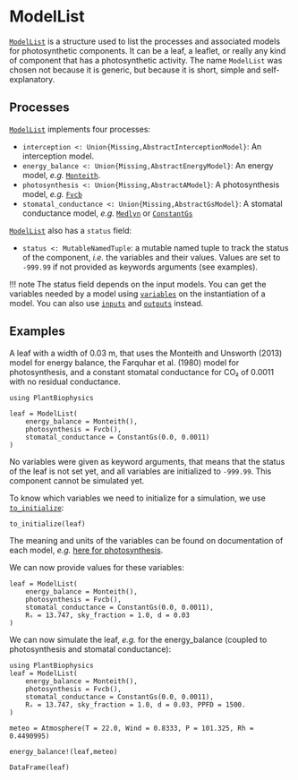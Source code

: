 # ModelList

[`ModelList`](@ref) is a structure used to list the processes and associated models for
photosynthetic components. It can be a leaf, a leaflet, or really any kind of component that has a photosynthetic activity. The name `ModelList` was chosen not because it is generic, but because it is short, simple and self-explanatory.

## Processes

[`ModelList`](@ref) implements four processes:

- `interception <: Union{Missing,AbstractInterceptionModel}`: An interception model.
- `energy_balance <: Union{Missing,AbstractEnergyModel}`: An energy model, *e.g.* [`Monteith`](@ref).
- `photosynthesis <: Union{Missing,AbstractAModel}`: A photosynthesis model, *e.g.* [`Fvcb`](@ref)
- `stomatal_conductance <: Union{Missing,AbstractGsModel}`: A stomatal conductance model,
    *e.g.* [`Medlyn`](@ref) or [`ConstantGs`](@ref)

[`ModelList`](@ref) also has a `status` field:

- `status <: MutableNamedTuple`: a mutable named tuple to track the status of the component, *i.e.* the variables and their values. Values are set to `-999.99` if not provided as keywords arguments (see examples).

!!! note
    The status field depends on the input models. You can get the variables needed by a model using [`variables`](@ref) on the instantiation of a model. You can also use [`inputs`](@ref) and [`outputs`](@ref) instead.

## Examples

A leaf with a width of 0.03 m, that uses the Monteith and Unsworth (2013) model for energy
balance, the Farquhar et al. (1980) model for photosynthesis, and a constant stomatal
conductance for CO₂ of 0.0011 with no residual conductance.

```@setup usepkg
using PlantBiophysics
```

```@example usepkg
leaf = ModelList(
    energy_balance = Monteith(),
    photosynthesis = Fvcb(),
    stomatal_conductance = ConstantGs(0.0, 0.0011)
)
```

No variables were given as keyword arguments, that means that the status of the leaf is not
set yet, and all variables are initialized to `-999.99`. This component cannot be simulated
yet.

To know which variables we need to initialize for a simulation, we use [`to_initialize`](@ref):

```@example usepkg
to_initialize(leaf)
```

The meaning and units of the variables can be found on documentation of each model,
*e.g.* [here for photosynthesis](https://vezy.github.io/PlantBiophysics.jl/stable/models/photosynthesis/).

We can now provide values for these variables:

```@example usepkg
leaf = ModelList(
    energy_balance = Monteith(),
    photosynthesis = Fvcb(),
    stomatal_conductance = ConstantGs(0.0, 0.0011),
    Rₛ = 13.747, sky_fraction = 1.0, d = 0.03
)
```

We can now simulate the leaf, *e.g.* for the energy_balance (coupled to photosynthesis and
stomatal conductance):

```@setup usepkgandleaf
using PlantBiophysics
leaf = ModelList(
    energy_balance = Monteith(),
    photosynthesis = Fvcb(),
    stomatal_conductance = ConstantGs(0.0, 0.0011),
    Rₛ = 13.747, sky_fraction = 1.0, d = 0.03, PPFD = 1500.
)
```

```@example usepkgandleaf
meteo = Atmosphere(T = 22.0, Wind = 0.8333, P = 101.325, Rh = 0.4490995)

energy_balance!(leaf,meteo)

DataFrame(leaf)
```
